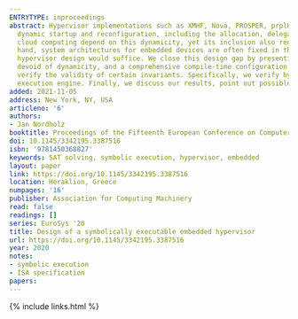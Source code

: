 ```yaml
---
ENTRYTYPE: inproceedings
abstract: Hypervisor implementations such as XMHF, Nova, PROSPER, prplHypervisor, the various L4 descendants, as well as KVM and Xen offer mechanisms for
  dynamic startup and reconfiguration, including the allocation, delegation and destruction of objects and resources at runtime. Some use cases such as
  cloud computing depend on this dynamicity, yet its inclusion also renders the state space intractable to simulation-based verification tools. On the other
  hand, system architectures for embedded devices are often fixed in the number and properties of isolated tasks, therefore a much simpler, less dynamic
  hypervisor design would suffice. We close this design gap by presenting Phidias, a new hypervisor consisting of a minimal runtime codebase that is almost
  devoid of dynamicity, and a comprehensive compile-time configuration framework. We then leverage this lack of dynamic components to non-interactively
  verify the validity of certain invariants. Specifically, we verify hypervisor integrity by subjecting the compiled hypervisor binary to our own symbolic
  execution engine. Finally, we discuss our results, point out possible improvements, and hint at unexplored characteristics of a static hypervisor design.
added: 2021-11-05
address: New York, NY, USA
articleno: '6'
authors:
- Jan Nordholz
booktitle: Proceedings of the Fifteenth European Conference on Computer Systems
doi: 10.1145/3342195.3387516
isbn: '9781450368827'
keywords: SAT solving, symbolic execution, hypervisor, embedded
layout: paper
link: https://doi.org/10.1145/3342195.3387516
location: Heraklion, Greece
numpages: '16'
publisher: Association for Computing Machinery
read: false
readings: []
series: EuroSys '20
title: Design of a symbolically executable embedded hypervisor
url: https://doi.org/10.1145/3342195.3387516
year: 2020
notes:
- symbolic execution
- ISA specification
papers:
---
```

{% include links.html %}

